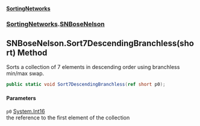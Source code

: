 #### [SortingNetworks](./index.md 'index')
### [SortingNetworks](./SortingNetworks.md 'SortingNetworks').[SNBoseNelson](./SortingNetworks-SNBoseNelson.md 'SortingNetworks.SNBoseNelson')
## SNBoseNelson.Sort7DescendingBranchless(short) Method
Sorts a collection of 7 elements in descending order using branchless min/max swap.  
```csharp
public static void Sort7DescendingBranchless(ref short p0);
```
#### Parameters
<a name='SortingNetworks-SNBoseNelson-Sort7DescendingBranchless(short)-p0'></a>
`p0` [System.Int16](https://docs.microsoft.com/en-us/dotnet/api/System.Int16 'System.Int16')  
the reference to the first element of the collection  
  
